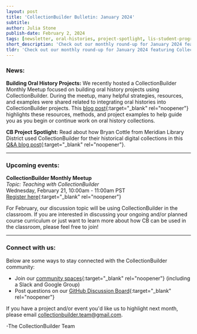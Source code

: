 ```yaml
---
layout: post
title: 'CollectionBuilder Bulletin: January 2024'
subtitle:
author: Julia Stone
publish-date: February 2, 2024
tags: [newsletter, oral-histories, project-spotlight, lis-student-program]
short_description: 'Check out our monthly round-up for January 2024 featuring CollectionBuilder news and updates, upcoming events, and more.'
tldr: 'Check out our monthly round-up for January 2024 featuring CollectionBuilder news and updates, upcoming events, and more.'
---
```


### News:

**Building Oral History Projects:** We recently hosted a CollectionBuilder Monthly Meetup focused on building oral history projects using CollectionBuilder. During the meetup, many helpful strategies, resources, and examples were shared related to integrating oral histories into CollectionBuilder projects. This [blog post](https://collectionbuilder.github.io/2024-01-29-oral-history-projects/){:target="_blank" rel="noopener"} highlights these resources, methods, and project examples to help guide you as you begin or continue work on oral history collections.

**CB Project Spotlight:** Read about how Bryan Cottle from Meridian Library District used CollectionBuilder for their historical digital collections in this [Q&A blog post](https://collectionbuilder.github.io/2024-01-31-meridian-library-district/){:target="_blank" rel="noopener"}.

<hr>

### Upcoming events:

**CollectionBuilder Monthly Meetup**  
_Topic: Teaching with CollectionBuilder_  
Wednesday, February 21, 10:00am - 11:00am PST  
[Register here](https://uidaho.zoom.us/meeting/register/tZcqf-yqqD4iGNHkfxwVxY782uyjNP658MTE){:target="_blank" rel="noopener"}

For February, our discussion topic will be using CollectionBuilder in the classroom. If you are interested in discussing your ongoing and/or planned course curriculum or just want to learn more about how CB can be used in the classroom, please feel free to join! 

<hr>

### Connect with us:

Below are some ways to stay connected with the CollectionBuilder community:

- Join our [community spaces](https://collectionbuilder.github.io/community/spaces/){:target="_blank" rel="noopener"} (including a Slack and Google Group)
- Post questions on our [GitHub Discussion Board](https://github.com/orgs/CollectionBuilder/discussions){:target="_blank" rel="noopener"}

If you have a project and/or event you'd like us to highlight next month, please email [collectionbuilder.team@gmail.com](mailto:collectionbuilder.team@gmail.com). 

-The CollectionBuilder Team